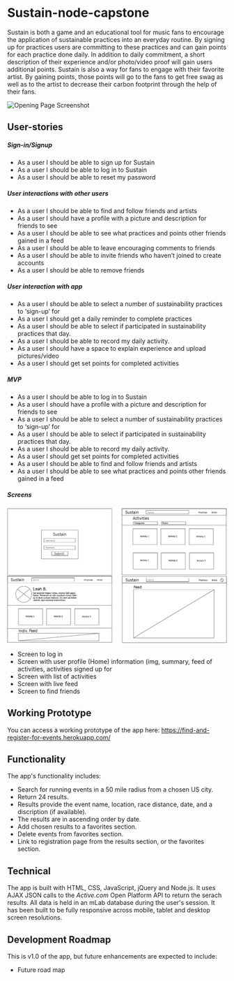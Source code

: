 # Sustain-node-capstone
Sustain is both a game and an educational tool for music fans to encourage the application of sustainable practices into an everyday routine. By signing up for practices users are committing to these practices and can gain points for each practice done daily. In addition to daily commitment, a short description of their experience and/or photo/video proof will gain users additional points. Sustain is also a way for fans to engage with their favorite artist. By gaining points, those points will go to the fans to get free swag as well as to the artist to decrease their carbon footprint through the help of their fans.

![Opening Page Screenshot](https://github.com/LeahBorns/upbeat-atlas-artist-finder-songkick-api-capstone/blob/master/github-images/opening-page-screen-shot.png)

## User-stories

##### Sign-in/Signup
* As a user I should be able to sign up for Sustain
* As a user I should be able to log in to Sustain
* As a user I should be able to reset my password

##### User interactions with other users
* As a user I should be able to find and follow friends and artists
* As a user I should have a profile with a picture and description for friends to see
* As a user I should be able to see what practices and points other friends gained in a feed
* As a user I should be able to leave encouraging comments to friends
* As a user I should be able to invite friends who haven’t joined to create accounts
* As a user I should be able to remove friends

##### User interaction with app
* As a user I should be able to select a number of sustainability practices to ‘sign-up’ for
* As a user I should get a daily reminder to complete practices
* As a user I should be able to select if participated in sustainability practices that day.
* As a user I should be able to record my daily activity.
* As a user I should have a space to explain experience and upload pictures/video
* As a user I should get set points for completed activities

##### MVP
* As a user I should be able to log in to Sustain
* As a user I should have a profile with a picture and description for friends to see
* As a user I should be able to select a number of sustainability practices to ‘sign-up’ for
* As a user I should be able to select if participated in sustainability practices that day.
* As a user I should be able to record my daily activity.
* As a user I should get set points for completed activities
* As a user I should be able to find and follow friends and artists
* As a user I should be able to see what practices and points other friends gained in a feed

##### Screens

![Wireframe](https://github.com/LeahBorns/Sustain-node-capstone/blob/master/github-images/sustain-node-capstone-wireframe.jpg)
* Screen to log in
* Screen with user profile (Home) information (img, summary, feed of activities, activities signed up for
* Screen with list of activities
* Screen with live feed
* Screen to find friends



## Working Prototype

You can access a working prototype of the app here: https://find-and-register-for-events.herokuapp.com/

## Functionality
The app's functionality includes:

* Search for running events in a 50 mile radius from a chosen US city.
* Return 24 results.
* Results provide the event name, location, race distance, date, and a discription (if available).
* The results are in ascending order by date.
* Add chosen results to a favorites section.
* Delete events from favorites section.
* Link to registration page from the results section, or the favorites section.

## Technical

The app is built with HTML, CSS, JavaScript, jQuery and Node.js. It uses AJAX JSON calls to the *Active.com* Open Platform API to return the serach results. All data is held in an mLab database during the user's session. It has been built to be fully responsive across mobile, tablet and desktop screen resolutions.

## Development Roadmap

This is v1.0 of the app, but future enhancements are expected to include:

* Future road map

